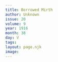 ```yaml
---
title: Borrowed Mirth
author: Unknown
issue: 20
volume: 9
year: 1916
month: 38
day: V
tags:
layout: page.njk
image:
---
```


